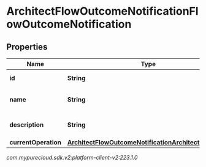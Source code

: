 # ArchitectFlowOutcomeNotificationFlowOutcomeNotification


## Properties

| Name | Type | Description | Notes |
| ------------ | ------------- | ------------- | ------------- |
| **id** | **String** | The flow outcome ID |  [optional] |
| **name** | **String** | The flow outcome name |  [optional] |
| **description** | **String** | The flow outcome description |  [optional] |
| **currentOperation** | [**ArchitectFlowOutcomeNotificationArchitectOperation**](ArchitectFlowOutcomeNotificationArchitectOperation) |  |  [optional] |




_com.mypurecloud.sdk.v2:platform-client-v2:223.1.0_
